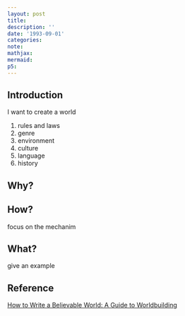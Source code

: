 ```yaml
---
layout: post
title:
description: ''
date: '1993-09-01'
categories:
note:
mathjax:
mermaid:
p5:
---
```


## Introduction

I want to create a world

1. rules and laws
2. genre
3. environment
4. culture
5. language
6. history

## Why?



## How?

focus on the mechanim

## What?

give an example

## Reference

[How to Write a Believable World: A Guide to Worldbuilding](https://www.masterclass.com/articles/how-to-write-a-believable-world#8-tips-to-guide-your-worldbuilding-process)
